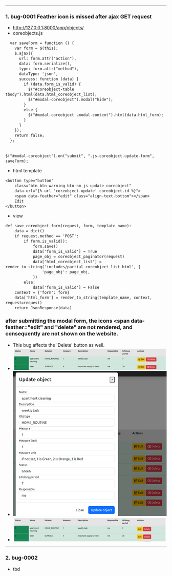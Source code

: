 ***
### 1. bug-0001 Feather icon is missed after ajax GET request

- http://127.0.0.1:8000/app/objects/
- coreobjects.js
```
  var saveForm = function () {
    var form = $(this);
    $.ajax({
      url: form.attr("action"),
      data: form.serialize(),
      type: form.attr("method"),
      dataType: 'json',
      success: function (data) {
        if (data.form_is_valid) {
          $("#coreobject-table tbody").html(data.html_coreobject_list);
          $("#modal-coreobject").modal("hide");
        }
        else {
          $("#modal-coreobject .modal-content").html(data.html_form);
        }
      }
    });
    return false;
  };
  
  
$("#modal-coreobject").on("submit", ".js-coreobject-update-form", saveForm);
```
- html template
```
<button type="button"
    class="btn btn-warning btn-sm js-update-coreobject"
    data-url="{% url 'coreobject-update' coreobject.id %}">
    <span data-feather="edit" class="align-text-bottom"></span>
    Edit
</button>
```
- view
```
def save_coreobject_form(request, form, template_name):
    data = dict()
    if request.method == 'POST':
        if form.is_valid():
            form.save()
            data['form_is_valid'] = True
            page_obj = coreobject_paginator(request)
            data['html_coreobject_list'] = render_to_string('includes/partial_coreobject_list.html', {
                'page_obj': page_obj,
            })
        else:
            data['form_is_valid'] = False
    context = {'form': form}
    data['html_form'] = render_to_string(template_name, context, request=request)
    return JsonResponse(data)
```
### after submitting the modal form, the icons <span data-feather="edit" and "delete" are not rendered, and consequently are not shown on the website. 
- This bug affects the 'Delete' button as well.
- <img src="bug_0001_3_icon_is_not_rendered.png">
- <img src="bug_0001_2_form_is_submitted.png">
- <img src="bug_0001_1_icon_is_rendered.png">
***
### 2. bug-0002
- tbd
